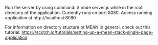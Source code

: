 Run the server by using command:
    $ node server.js
while in the root directory of the application.
Currently runs on port 8080.
Access running application at http://localhost:8080

For information on directory stucture or MEAN in general, check out this tutorial:
https://scotch.io/tutorials/setting-up-a-mean-stack-single-page-application
